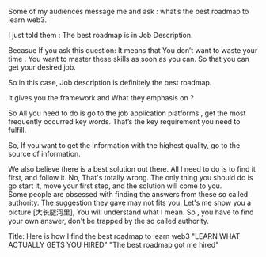 Some of my audiences message me and ask : what’s the best roadmap to learn web3. 

I just told them : The best roadmap is in Job Description.  

Becasue If you ask this question: It means that You don’t want to waste your time . You want to master these skills as soon as you can. So that you can get your desired job. 

So in this case, Job description is definitely the best roadmap. 

It gives you the framework and What they emphasis on ?  

So All you need to do is go to the job application platforms , get the most frequently occurred key words. That’s the key requirement you need to fulfill. 

So, If you want to get the information with the highest quality, go to the source of information.


We also believe there is a best solution out there.
All I need to do is to find it first, and follow it. 
No, That's totally wrong. The only thing you should do
is go start it, move your first step, and the solution will come to you.  
Some people are obsessed with finding the answers from these so called authority. The suggestion they gave may not fits you. Let's me show you a picture [大长腿河里], You will understand what I mean. 
So , you have to find your own answer, don't be trapped by the so called authority. 




Title: Here is how I find the best roadmap to learn web3
"LEARN WHAT ACTUALLY GETS YOU HIRED"
"The best roadmap got me hired"